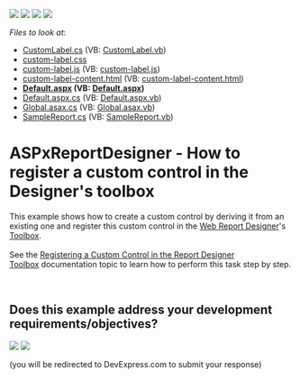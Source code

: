 <!-- default badges list -->
![](https://img.shields.io/endpoint?url=https://codecentral.devexpress.com/api/v1/VersionRange/128597891/15.1.3%2B)
[![](https://img.shields.io/badge/Open_in_DevExpress_Support_Center-FF7200?style=flat-square&logo=DevExpress&logoColor=white)](https://supportcenter.devexpress.com/ticket/details/T209289)
[![](https://img.shields.io/badge/📖_How_to_use_DevExpress_Examples-e9f6fc?style=flat-square)](https://docs.devexpress.com/GeneralInformation/403183)
[![](https://img.shields.io/badge/💬_Leave_Feedback-feecdd?style=flat-square)](#does-this-example-address-your-development-requirementsobjectives)
<!-- default badges end -->
<!-- default file list -->
*Files to look at*:

* [CustomLabel.cs](./CS/HowToAddCustomControl/CustomLabel.cs) (VB: [CustomLabel.vb](./VB/HowToAddCustomControl/CustomLabel.vb))
* [custom-label.css](./CS/HowToAddCustomControl/CustomLabel/custom-label.css)
* [custom-label.js](./CS/HowToAddCustomControl/CustomLabel/custom-label.js) (VB: [custom-label.js](./VB/HowToAddCustomControl/CustomLabel/custom-label.js))
* [custom-label-content.html](./CS/HowToAddCustomControl/CustomLabel/custom-label-content.html) (VB: [custom-label-content.html](./VB/HowToAddCustomControl/CustomLabel/custom-label-content.html))
* **[Default.aspx](./CS/HowToAddCustomControl/Default.aspx) (VB: [Default.aspx](./VB/HowToAddCustomControl/Default.aspx))**
* [Default.aspx.cs](./CS/HowToAddCustomControl/Default.aspx.cs) (VB: [Default.aspx.vb](./VB/HowToAddCustomControl/Default.aspx.vb))
* [Global.asax.cs](./CS/HowToAddCustomControl/Global.asax.cs) (VB: [Global.asax.vb](./VB/HowToAddCustomControl/Global.asax.vb))
* [SampleReport.cs](./CS/HowToAddCustomControl/SampleReport.cs) (VB: [SampleReport.vb](./VB/HowToAddCustomControl/SampleReport.vb))
<!-- default file list end -->
# ASPxReportDesigner - How to register a custom control in the Designer's toolbox


This example shows how to create a custom control by deriving it from an existing one and register this custom control in the <a href="https://documentation.devexpress.com/#XtraReports/CustomDocument17103">Web Report Designer</a>'s <a href="https://documentation.devexpress.com/#XtraReports/CustomDocument17559">Toolbox</a>.<br><br>See the <a href="https://documentation.devexpress.com/XtraReports/113773/Creating-End-User-Reporting-Applications/Web-Reporting/Report-Designer/API-and-Customization/Registering-a-Custom-Control-in-the-Report-Designer-Toolbox">Registering a Custom Control in the Report Designer Toolbox</a> documentation topic to learn how to perform this task step by step.

<br/>


<!-- feedback -->
## Does this example address your development requirements/objectives?

[<img src="https://www.devexpress.com/support/examples/i/yes-button.svg"/>](https://www.devexpress.com/support/examples/survey.xml?utm_source=github&utm_campaign=reporting-web-forms-custom-control-designer-toolbox&~~~was_helpful=yes) [<img src="https://www.devexpress.com/support/examples/i/no-button.svg"/>](https://www.devexpress.com/support/examples/survey.xml?utm_source=github&utm_campaign=reporting-web-forms-custom-control-designer-toolbox&~~~was_helpful=no)

(you will be redirected to DevExpress.com to submit your response)
<!-- feedback end -->
